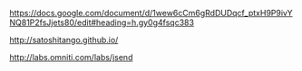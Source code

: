 https://docs.google.com/document/d/1wew6cCm6gRdDUDqcf_ptxH9P9ivYNQ81P2fsJjets80/edit#heading=h.gy0g4fsqc383

http://satoshitango.github.io/

http://labs.omniti.com/labs/jsend
